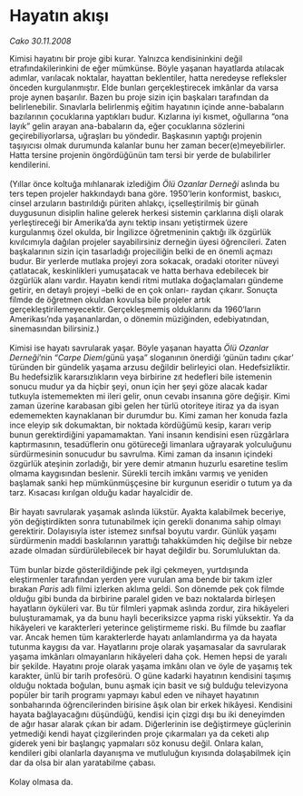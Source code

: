 # Hayatın akışı

*Cako 30.11.2008*

<div class="taraf_structure_2col_1zq">
<div class="margen_n">



 <p>Kimisi hayatını bir proje gibi kurar. Yalnızca kendisininkini değil etrafındakilerinkini de eğer mümkünse. Böyle yaşanan hayatlarda atılacak adımlar, varılacak noktalar, hayattan beklentiler, hatta neredeyse refleksler önceden kurgulanmıştır. Elde bunları gerçekleştirecek imkânlar da varsa proje aynen başarılır. Bazen bu proje sizin için başkaları tarafından da belirlenebilir. Sınavlarla belirlenmiş eğitim hayatının içinde anne-babaların bazılarının çocuklarına yaptıkları budur. Kızlarına iyi kısmet, oğullarına “ona layık” gelin arayan ana-babaların da, eğer çocuklarına sözlerini geçirebiliyorlarsa, uğraşları bu yöndedir. Başkasının yaptığı projenin taşıyıcısı olmak durumunda kalanlar bunu her zaman becer(e)meyebilirler. Hatta tersine projenin öngördüğünün tam tersi bir yerde de bulabilirler kendilerini. <br/><br/>(Yıllar önce koltuğa mıhlanarak izlediğim <i>Ölü Ozanlar Derneği</i> aslında bu ters tepen projeler hakkındaydı bana göre. 1950’lerin konformist, baskıcı, cinsel arzuların bastırıldığı püriten ahlakçı, içselleştirilmiş bir günah duygusunun disiplin haline gelerek herkesi sistemin çarklarına dişli olarak yerleştireceği bir Amerika’da aynı tektip insanı yetiştirmek üzere kurgulanmış özel okulda, bir İngilizce öğretmeninin çaktığı ilk özgürlük kıvılcımıyla dağılan projeler sayabilirsiniz derneğin üyesi öğrencileri. Zaten başkalarının sizin için tasarladığı projeciliğin belki de en önemli açmazı budur. Bir yerlerde mutlaka projeyi zora sokacak, oradaki otoriter nüveyi çatlatacak, keskinlikleri yumuşatacak ve hatta berhava edebilecek bir özgürlük alanı vardır. Hayatın kendi ritmi mutlaka doğaçlamaları gündeme getirir, en detaylı projeyi –belki de en çok onları- raydan çıkarır. Sonuçta filmde de öğretmen okuldan kovulsa bile projeler artık gerçekleştirilemeyecektir. Gerçekleşmemiş olduklarını da 1960’ların Amerikası’nda yaşananlardan, o dönemin müziğinden, edebiyatından, sinemasından bilirsiniz.) <br/><br/>Kimisi ise hayatı savrularak yaşar. Böyle yaşanan hayatta <i>Ölü Ozanlar Derneği</i>’nin “<i>Carpe Diem</i>/günü yaşa” sloganının önerdiği ‘günün tadını çıkar’ türünden bir gündelik yaşama arzusu değildir belirleyici olan. Hedefsizliktir. Bu hedefsizlik kararsızlıkların veya birbirine zıt hedefleri bile istemenin sonucu mudur ya da hiçbir şeyi, onun için her şeyi göze alacak kadar tutkuyla istememekten mi ileri gelir, onun cevabı insanına göre değişir. Kimi zaman üzerine karabasan gibi gelen her türlü otoriteye itiraz ya da isyan edememekten kaynaklanan bir durumdur bu. Kimi zaman her konuda fazla ince eleyip sık dokumaktan, bir noktada kördüğümü kesip, kararı verip bunun gerektirdiğini yapamamaktan. Yani insanın kendisini esen rüzgârlara kaptırmasının, tesadüflerin onu götüreceği limanlara uğrayarak yolculuğunu sürdürmesinin sonucudur bu savrulma. Kimi zaman da insanın içindeki özgürlük ateşinin zorladığı, bir yere demir atmanın huzurlu esaretine teslim olmama kaygısından beslenir. Sürekli tercih imkânı varmış ve yeniden başlamak sanki hep mümkünmüşçesine bir kurgunun eseridir o tutum ya da tarz. Kısacası kırılgan olduğu kadar hayalcidir de. <br/><br/>Bir hayatı savrularak yaşamak aslında lükstür. Ayakta kalabilmek beceriye, yön değiştirdikten sonra tutunabilmek için gerekli donanıma sahip olmayı gerektirir. Dolayısıyla ister istemez sınıfsal boyutu vardır. Günlük yaşamı sürdürmenin maddi baskılarının yarattığı tahakkümden hiç değilse bir nebze azade olmadan sürdürülebilecek bir hayat değildir bu. Sorumluluktan da. <br/><br/>Tüm bunlar bizde gösterildiğinde pek ilgi çekmeyen, yurtdışında eleştirmenler tarafından yerden yere vurulan ama bende bir takım izler bırakan <i>Paris</i> adlı filmi izlerken aklıma geldi. Son dönemde pek çok filmde olduğu gibi bunda da birbirine paralel giden ve bazı noktalarda birleşen hayatların öyküleri var. Bu tür filmleri yapmak aslında zordur, zira hikâyeleri buluşturamamak, ya da bunu hayli beceriksizce yapma riski yüksektir. Ya da hikâyeleri ve karakterleri yeterince geliştirmeme riski. Bu filmde bu zaaflar var. Ancak hemen tüm karakterlerde hayatı anlamlandırma ya da hayata tutunma kaygısı da var. Hayatlarını proje olarak yaşamasalar da savrularak yaşama imkânları olmayanların hikâyeleri daha çok. Hemen hepsi de yaralı bir şekilde. Hayatını proje olarak yaşama imkânı olan ve öyle de yaşamış tek karakter, ünlü bir tarih profesörü. O güne kadarki hayatının kendisini taşımış olduğu noktada boğulan, bunu aşmak için basit ve sığ bulduğu televizyona popüler bir tarih programı yapmayı kabul eden ve nihayet hayatının sonbaharında öğrencilerinden birisine âşık olan bir erkek hikâyesi. Kendisini hayata bağlayacağını düşündüğü, kendisi için çizgi dışı bu iki deneyimden de ağır hasar alarak çıkan bir adam. Diğerlerinin ise değiştirmeye güçlerinin yetmediği kendi hayat çizgilerinden proje çıkarmaları ya da ceketi alıp giderek yeni bir başlangıç yapmaları söz konusu değil. Onlara kalan, kendileri gibi olanlarla dayanışma ve mutluluğun kıyısında dolaşabilmek için dar da olsa bir alan yaratabilme çabası. <br/><br/>Kolay olmasa da. </p>

<br/>


<div id="taraf_not">
</div>

</div>


</div>
